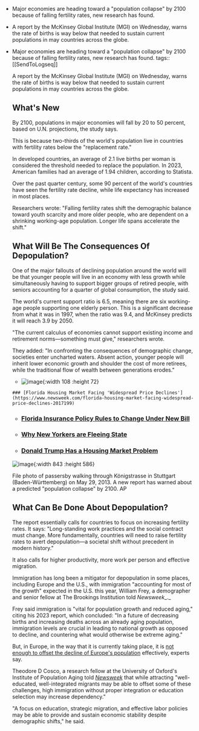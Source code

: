 - Major economies are heading toward a "population collapse" by 2100 because of falling fertility rates, new research has found.
- A report by the McKinsey Global Institute (MGI) on Wednesday, warns the rate of births is way below that needed to sustain current populations in may countries across the globe.
- Major economies are heading toward a "population collapse" by 2100 because of falling fertility rates, new research has found.
  tags:: [[SendToLogseq]]
  
  A report by the McKinsey Global Institute (MGI) on Wednesday, warns the rate of births is way below that needed to sustain current populations in may countries across the globe.
  
  ## **What's New**
  
  By 2100, populations in major economies will fall by 20 to 50 percent, based on U.N. projections, the study says.
  
  This is because two-thirds of the world's population live in countries with fertility rates below the "replacement rate."
  
  In developed countries, an average of 2.1 live births per woman is considered the threshold needed to replace the population. In 2023, American families had an average of 1.94 children, according to Statista.
  
  Over the past quarter century, some 90 percent of the world's countries have seen the fertility rate decline, while life expectancy has increased in most places.
  
  Researchers wrote: "Falling fertility rates shift the demographic balance toward youth scarcity and more older people, who are dependent on a shrinking working-age population. Longer life spans accelerate the shift."
  
  ## **What Will Be The Consequences Of Depopulation?**
  
  One of the major fallouts of declining population around the world will be that younger people will live in an economy with less growth while simultaneously having to support bigger groups of retired people, with seniors accounting for a quarter of global consumption, the study said.
  
  The world's current support ratio is 6.5, meaning there are six working-age people supporting one elderly person. This is a significant decrease from what it was in 1997, when the ratio was 9.4, and McKinsey predicts it will reach 3.9 by 2050.
  
  "The current calculus of economies cannot support existing income and retirement norms—something must give," researchers wrote.
  
  They added: "In confronting the consequences of demographic change, societies enter uncharted waters. Absent action, younger people will inherit lower economic growth and shoulder the cost of more retirees, while the traditional flow of wealth between generations erodes."
  
  * ![image](https://d.newsweek.com/en/full/2567923/florida-home-sale.jpg){:width 108 :height 72}
  
  ```
  ### [Florida Housing Market Facing 'Widespread Price Declines'](https://www.newsweek.com/florida-housing-market-facing-widespread-price-declines-2017199)
  ```
  
  * ### [Florida Insurance Policy Rules to Change Under New Bill](https://www.newsweek.com/florida-insurance-policies-change-under-new-bill-2016783)
  
  * ### [Why New Yorkers are Fleeing State](https://www.newsweek.com/why-new-yorkers-fleeing-state-2015171)
  
  * ### [Donald Trump Has a Housing Market Problem](https://www.newsweek.com/donald-trump-housing-market-problem-2016530)
  
  ![image](https://d.newsweek.com/en/full/2569043/file-photos-crowd.jpg?w=1200&f=6262c932dba5d5e5d3415bc09bc5f4fc){:width 843 :height 586}
  
  File photo of passersby walking through Königstrasse in Stuttgart (Baden-Württemberg) on May 29, 2013. A new report has warned about a predicted "population collapse" by 2100. AP
  
  ## **What Can Be Done About Depopulation?**
  
  The report essentially calls for countries to focus on increasing fertility rates. It says: "Long-standing work practices and the social contract must change. More fundamentally, countries will need to raise fertility rates to avert depopulation—a societal shift without precedent in modern history."
  
  It also calls for higher productivity, more work per person and effective migration.
  
  Immigration has long been a mitigator for depopulation in some places, including Europe and the U.S., with immigration "accounting for most of the growth" expected in the U.S. this year, William Frey, a demographer and senior fellow at The Brookings Institution told *Newsweek*\_.\_
  
  Frey said immigration is "vital for population growth and reduced aging," citing his 2023 report, which concluded: "In a future of decreasing births and increasing deaths across an already aging population, immigration levels are crucial in leading to national growth as opposed to decline, and countering what would otherwise be extreme aging."
  
  But, in Europe, in the way that it is currently taking place, it is [not enough to offset the decline of Europe's population](https://www.newsweek.com/europe-population-decline-crisis-1995599) effectively, experts say.
  
  Theodore D Cosco, a research fellow at the University of Oxford's Institute of Population Aging told *[Newsweek](https://www.newsweek.com/europe-population-decline-crisis-1995599)* that while attracting "well-educated, well-integrated migrants may be able to offset some of these challenges, high immigration without proper integration or education selection may increase dependency."
  
  "A focus on education, strategic migration, and effective labor policies may be able to provide and sustain economic stability despite demographic shifts," he said.